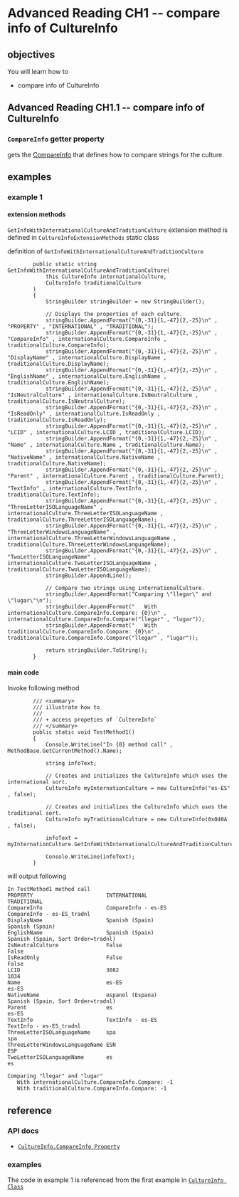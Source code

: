 # Advanced Reading CH1 -- compare info of CultureInfo
## objectives
You will learn how to 

+ compare info of CultureInfo

## Advanced Reading CH1.1 -- compare info of CultureInfo
### `CompareInfo` getter property
gets the [CompareInfo](https://learn.microsoft.com/en-us/dotnet/api/system.globalization.compareinfo?view=net-8.0) that defines how to compare strings for the culture.

## examples
### example 1
#### extension methods

`GetInfoWithInternationalCultureAndTraditionCulture` extension method is defined in `CultureInfoExtensionMethods` static class

definition of `GetInfoWithInternationalCultureAndTraditionCulture` 

```
        public static string GetInfoWithInternationalCultureAndTraditionCulture(
            this CultureInfo internationalCulture,
            CultureInfo traditionalCulture
        )
        {
            StringBuilder stringBuilder = new StringBuilder();

            // Displays the properties of each culture.
            stringBuilder.AppendFormat("{0,-31}{1,-47}{2,-25}\n" , "PROPERTY" , "INTERNATIONAL" , "TRADITIONAL");
            stringBuilder.AppendFormat("{0,-31}{1,-47}{2,-25}\n" , "CompareInfo" , internationalCulture.CompareInfo , traditionalCulture.CompareInfo);
            stringBuilder.AppendFormat("{0,-31}{1,-47}{2,-25}\n" , "DisplayName" , internationalCulture.DisplayName , traditionalCulture.DisplayName);
            stringBuilder.AppendFormat("{0,-31}{1,-47}{2,-25}\n" , "EnglishName" , internationalCulture.EnglishName , traditionalCulture.EnglishName);
            stringBuilder.AppendFormat("{0,-31}{1,-47}{2,-25}\n" , "IsNeutralCulture" , internationalCulture.IsNeutralCulture , traditionalCulture.IsNeutralCulture);
            stringBuilder.AppendFormat("{0,-31}{1,-47}{2,-25}\n" , "IsReadOnly" , internationalCulture.IsReadOnly , traditionalCulture.IsReadOnly);
            stringBuilder.AppendFormat("{0,-31}{1,-47}{2,-25}\n" , "LCID" , internationalCulture.LCID , traditionalCulture.LCID);
            stringBuilder.AppendFormat("{0,-31}{1,-47}{2,-25}\n" , "Name" , internationalCulture.Name , traditionalCulture.Name);
            stringBuilder.AppendFormat("{0,-31}{1,-47}{2,-25}\n" , "NativeName" , internationalCulture.NativeName , traditionalCulture.NativeName);
            stringBuilder.AppendFormat("{0,-31}{1,-47}{2,-25}\n" , "Parent" , internationalCulture.Parent , traditionalCulture.Parent);
            stringBuilder.AppendFormat("{0,-31}{1,-47}{2,-25}\n" , "TextInfo" , internationalCulture.TextInfo , traditionalCulture.TextInfo);
            stringBuilder.AppendFormat("{0,-31}{1,-47}{2,-25}\n" , "ThreeLetterISOLanguageName" , internationalCulture.ThreeLetterISOLanguageName , traditionalCulture.ThreeLetterISOLanguageName);
            stringBuilder.AppendFormat("{0,-31}{1,-47}{2,-25}\n" , "ThreeLetterWindowsLanguageName" , internationalCulture.ThreeLetterWindowsLanguageName , traditionalCulture.ThreeLetterWindowsLanguageName);
            stringBuilder.AppendFormat("{0,-31}{1,-47}{2,-25}\n" , "TwoLetterISOLanguageName" , internationalCulture.TwoLetterISOLanguageName , traditionalCulture.TwoLetterISOLanguageName);
            stringBuilder.AppendLine();

            // Compare two strings using internationalCulture.
            stringBuilder.AppendFormat("Comparing \"llegar\" and \"lugar\"\n");
            stringBuilder.AppendFormat("   With internationalCulture.CompareInfo.Compare: {0}\n" , internationalCulture.CompareInfo.Compare("llegar" , "lugar"));
            stringBuilder.AppendFormat("   With traditionalCulture.CompareInfo.Compare: {0}\n" , traditionalCulture.CompareInfo.Compare("llegar" , "lugar"));

            return stringBuilder.ToString();
        }
```
#### main code
Invoke following method

```
        /// <summary>
        /// illustrate how to
        /// 
        /// + access propeties of `CultereInfo`
        /// </summary>
        public static void TestMethod1()
        {
            Console.WriteLine("In {0} method call" , MethodBase.GetCurrentMethod().Name);

            string infoText;

            // Creates and initializes the CultureInfo which uses the international sort.
            CultureInfo myInternationCulture = new CultureInfo("es-ES" , false);

            // Creates and initializes the CultureInfo which uses the traditional sort.
            CultureInfo myTraditionalCulture = new CultureInfo(0x040A , false);

            infoText = myInternationCulture.GetInfoWithInternationalCultureAndTraditionCulture(myTraditionalCulture);
            
            Console.WriteLine(infoText);
        }
```

will output following

```
In TestMethod1 method call
PROPERTY                       INTERNATIONAL                                  TRADITIONAL
CompareInfo                    CompareInfo - es-ES                            CompareInfo - es-ES_tradnl
DisplayName                    Spanish (Spain)                                Spanish (Spain)
EnglishName                    Spanish (Spain)                                Spanish (Spain, Sort Order=tradnl)
IsNeutralCulture               False                                          False
IsReadOnly                     False                                          False
LCID                           3082                                           1034
Name                           es-ES                                          es-ES
NativeName                     espanol (Espana)                               Spanish (Spain, Sort Order=tradnl)
Parent                         es                                             es-ES
TextInfo                       TextInfo - es-ES                               TextInfo - es-ES_tradnl
ThreeLetterISOLanguageName     spa                                            spa
ThreeLetterWindowsLanguageName ESN                                            ESP
TwoLetterISOLanguageName       es                                             es

Comparing "llegar" and "lugar"
   With internationalCulture.CompareInfo.Compare: -1
   With traditionalCulture.CompareInfo.Compare: -1

```

## reference
### API docs
+ [`CultureInfo.CompareInfo Property`](https://learn.microsoft.com/en-us/dotnet/api/system.globalization.cultureinfo.compareinfo?view=net-8.0)

### examples
The code in example 1 is referenced from the first example in [`CultureInfo Class`](https://learn.microsoft.com/en-us/dotnet/api/system.globalization.cultureinfo?view=net-8.0)
